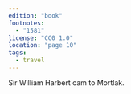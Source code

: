 ```yaml
---
edition: "book"
footnotes:
  - "1581"
license: "CC0 1.0"
location: "page 10"
tags:
  - travel
---
```

Sir William
Harbert cam to Mortlak.
